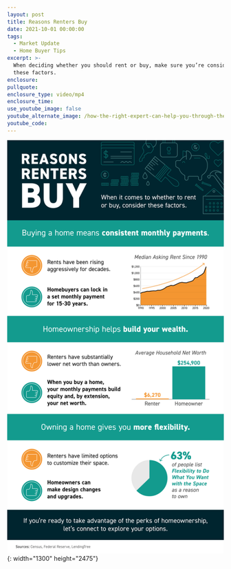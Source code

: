 ```yaml
---
layout: post
title: Reasons Renters Buy
date: 2021-10-01 00:00:00
tags:
  - Market Update
  - Home Buyer Tips
excerpt: >-
  When deciding whether you should rent or buy, make sure you’re considering
  these factors.
enclosure:
pullquote:
enclosure_type: video/mp4
enclosure_time:
use_youtube_image: false
youtube_alternate_image: /how-the-right-expert-can-help-you-through-the-overwhelming-market-19.png
youtube_code:
---
```

![](/20211001-mema.png){: width="1300" height="2475"}

